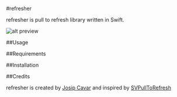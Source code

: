 #refresher

refresher is pull to refresh library written in Swift.

![alt preview](https://raw.githubusercontent.com/jcavar/refresher/master/preview.gif)

##Usage

##Requirements

##Installation

##Credits

refresher is created by [Josip Cavar](https://twitter.com/josip04) and inspired by [SVPullToRefresh](https://github.com/samvermette/SVPullToRefresh/)

